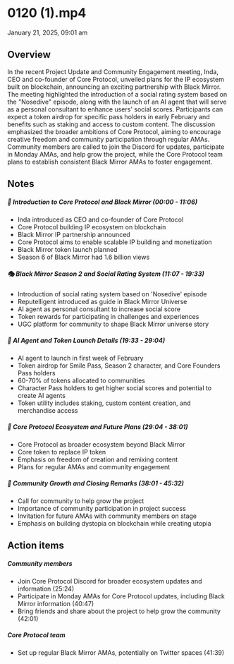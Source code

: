 # 0120 (1).mp4

January 21, 2025, 09:01 am

## Overview 

 In the recent Project Update and Community Engagement meeting, Inda, CEO and co-founder of Core Protocol, unveiled plans for the IP ecosystem built on blockchain, announcing an exciting partnership with Black Mirror. The meeting highlighted the introduction of a social rating system based on the "Nosedive" episode, along with the launch of an AI agent that will serve as a personal consultant to enhance users' social scores. Participants can expect a token airdrop for specific pass holders in early February and benefits such as staking and access to custom content. The discussion emphasized the broader ambitions of Core Protocol, aiming to encourage creative freedom and community participation through regular AMAs. Community members are called to join the Discord for updates, participate in Monday AMAs, and help grow the project, while the Core Protocol team plans to establish consistent Black Mirror AMAs to foster engagement.

## Notes 

 ##### 🌟 **Introduction to Core Protocol and Black Mirror** (00:00 - 11:06)
- Inda introduced as CEO and co-founder of Core Protocol
- Core Protocol building IP ecosystem on blockchain
- Black Mirror IP partnership announced
- Core Protocol aims to enable scalable IP building and monetization
- Black Mirror token launch planned
- Season 6 of Black Mirror had 1.6 billion views
##### 🎭 **Black Mirror Season 2 and Social Rating System** (11:07 - 19:33)
- Introduction of social rating system based on 'Nosedive' episode
- Reputelligent introduced as guide in Black Mirror Universe
- AI agent as personal consultant to increase social score
- Token rewards for participating in challenges and experiences
- UGC platform for community to shape Black Mirror universe story
##### 🤖 **AI Agent and Token Launch Details** (19:33 - 29:04)
- AI agent to launch in first week of February
- Token airdrop for Smile Pass, Season 2 character, and Core Founders Pass holders
- 60-70% of tokens allocated to communities
- Character Pass holders to get higher social scores and potential to create AI agents
- Token utility includes staking, custom content creation, and merchandise access
##### 💼 **Core Protocol Ecosystem and Future Plans** (29:04 - 38:01)
- Core Protocol as broader ecosystem beyond Black Mirror
- Core token to replace IP token
- Emphasis on freedom of creation and remixing content
- Plans for regular AMAs and community engagement
##### 🤝 **Community Growth and Closing Remarks** (38:01 - 45:32)
- Call for community to help grow the project
- Importance of community participation in project success
- Invitation for future AMAs with community members on stage
- Emphasis on building dystopia on blockchain while creating utopia

## Action items 

 ##### **Community members**
- Join Core Protocol Discord for broader ecosystem updates and information (25:24)
- Participate in Monday AMAs for Core Protocol updates, including Black Mirror information (40:47)
- Bring friends and share about the project to help grow the community (42:01)
##### **Core Protocol team**
- Set up regular Black Mirror AMAs, potentially on Twitter spaces (41:39)

